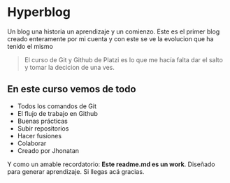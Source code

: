 # Hyperblog
Un blog una historia un aprendizaje y un comienzo.
Este es el primer blog creado enteramente por mi cuenta y con este se ve la evolucion que ha tenido el mismo
> El curso de Git y Github de Platzi es lo que me hacía falta dar el salto y tomar la decicion de una ves.


## En este curso vemos de todo
* Todos los comandos de Git
* El flujo de trabajo en Github
* Buenas prácticas
* Subir repositorios
* Hacer fusiones
* Colaborar
* Creado por Jhonatan

Y como un amable recordatorio: **Este readme.md es un work**.  Diseñado para generar aprendizaje. Si llegas acá gracias.